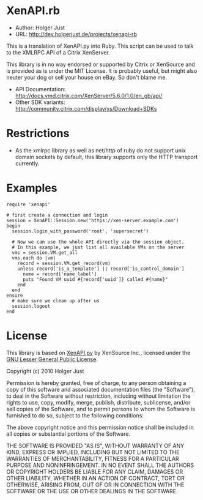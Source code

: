 # XenAPI.rb

* Author: Holger Just
* URL: http://dev.holgerjust.de/projects/xenapi-rb

This is a translation of XenAPI.py into Ruby. This script can be used to talk
to the XMLRPC API of a Citrix XenServer.

This library is in no way endorsed or supported by Citrix or XenSource and is
provided as is under the MIT License. It is probably useful, but might also
neuter your dog or sell your house on eBay. So don't blame me.

* API Documentation: http://docs.vmd.citrix.com/XenServer/5.6.0/1.0/en_gb/api/
* Other SDK variants: http://community.citrix.com/display/xs/Download+SDKs

# Restrictions

* As the xmlrpc library as well as net/http of ruby do not support unix domain
  sockets by default, this library supports only the HTTP transport currently.

# Examples

    require 'xenapi'

    # first create a connection and login
    session = XenAPI::Session.new('https://xen-server.example.com')
    begin
      session.login_with_password('root', 'supersecret')

      # Now we can use the whole API directly via the session object.
      # In this example, we just list all available VMs on the server
      vms = session.VM.get_all
      vms.each do |vm|
        record = session.VM.get_record(vm)
        unless record['is_a_template'] || record['is_control_domain']
          name = record['name_label']
          puts "Found VM uuid #{record['uuid']} called #{name}"
        end
      end
    ensure
      # make sure we clean up after us
      session.logout
    end

# License

This library is based on
[XenAPI.py](http://community.citrix.com/download/attachments/38633496/XenAPI.py?version=1)
by XenSource Inc., licensed under the
[GNU Lesser General Public License](http://www.gnu.org/licenses/lgpl.html).

Copyright (c) 2010 Holger Just

Permission is hereby granted, free of charge, to any person
obtaining a copy of this software and associated documentation
files (the "Software"), to deal in the Software without
restriction, including without limitation the rights to use,
copy, modify, merge, publish, distribute, sublicense, and/or sell
copies of the Software, and to permit persons to whom the
Software is furnished to do so, subject to the following
conditions:

The above copyright notice and this permission notice shall be
included in all copies or substantial portions of the Software.

THE SOFTWARE IS PROVIDED "AS IS", WITHOUT WARRANTY OF ANY KIND,
EXPRESS OR IMPLIED, INCLUDING BUT NOT LIMITED TO THE WARRANTIES
OF MERCHANTABILITY, FITNESS FOR A PARTICULAR PURPOSE AND
NONINFRINGEMENT. IN NO EVENT SHALL THE AUTHORS OR COPYRIGHT
HOLDERS BE LIABLE FOR ANY CLAIM, DAMAGES OR OTHER LIABILITY,
WHETHER IN AN ACTION OF CONTRACT, TORT OR OTHERWISE, ARISING
FROM, OUT OF OR IN CONNECTION WITH THE SOFTWARE OR THE USE OR
OTHER DEALINGS IN THE SOFTWARE.
